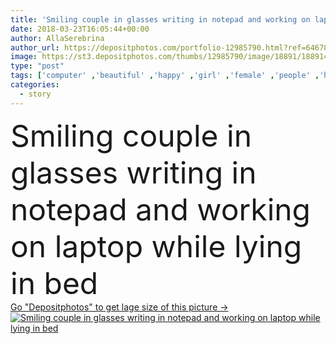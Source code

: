 ```yaml
---
title: 'Smiling couple in glasses writing in notepad and working on laptop while lying in bed'
date: 2018-03-23T16:05:44+00:00
author: AllaSerebrina
author_url: https://depositphotos.com/portfolio-12985790.html?ref=64678756
image: https://st3.depositphotos.com/thumbs/12985790/image/18891/188914794/api_thumb_450.jpg?forcejpeg=true
type: "post"
tags: ['computer' ,'beautiful' ,'happy' ,'girl' ,'female' ,'people' ,'happiness' ,'caucasian' ,'smile' ,'family' ,'friendship' ,'male' ,'brunette' ,'man' ,'connection' ,'bed' ,'pretty' ,'couple' ,'woman' ,'communication' ,'wireless' ,'laptop' ,'writing' ,'grey' ,'notepad' ,'together' ,'togetherness' ,'indoors' ,'budget' ,'notes' ,'attractive' ,'glasses' ,'handsome' ,'bedroom' ,'closeness' ,'gadget' ,'tenderness' ,'wife' ,'husband' ,'embracing' ,'relationship' ,'boyfriend' ,'girlfriend' ,'bearded' ,'Home Interior' ,'young adult' ,'love story' ,'digital device' ,'loungewear' ]
categories: 
  - story
---
```

<div aling="center">
            <font size="60"> Smiling couple in glasses writing in notepad and working on laptop while lying in bed</font>   
</div>
<div>
    <a href='https://st3.depositphotos.com/thumbs/12985790/image/18891/188914794/api_thumb_450.jpg?forcejpeg=true?ref=64678756' target=_blank > Go "Depositphotos" to get lage size of this picture ->
        <img href='https://st3.depositphotos.com/thumbs/12985790/image/18891/188914794/api_thumb_450.jpg?forcejpeg=true?ref=64678756' src='https://st3.depositphotos.com/12985790/18891/i/950/depositphotos_188914794-stock-photo-smiling-couple-glasses-writing-notepad.jpg?forcejpeg=true' alt='Smiling couple in glasses writing in notepad and working on laptop while lying in bed' >
    </a>
</div>

